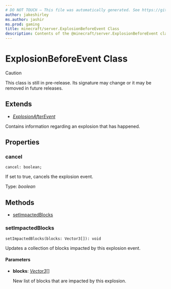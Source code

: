 ```yaml
---
# DO NOT TOUCH — This file was automatically generated. See https://github.com/mojang/minecraftapidocsgenerator to modify descriptions, examples, etc.
author: jakeshirley
ms.author: jashir
ms.prod: gaming
title: minecraft/server.ExplosionBeforeEvent Class
description: Contents of the @minecraft/server.ExplosionBeforeEvent class.
---
```

# ExplosionBeforeEvent Class

> [!CAUTION]
> This class is still in pre-release.  Its signature may change or it may be removed in future releases.

## Extends
- [*ExplosionAfterEvent*](ExplosionAfterEvent.md)

Contains information regarding an explosion that has happened.

## Properties

### **cancel**
`cancel: boolean;`

If set to true, cancels the explosion event.

Type: *boolean*

## Methods
- [setImpactedBlocks](#setimpactedblocks)

### **setImpactedBlocks**
`
setImpactedBlocks(blocks: Vector3[]): void
`

Updates a collection of blocks impacted by this explosion event.

#### **Parameters**
- **blocks**: [*Vector3*](Vector3.md)[]
  
  New list of blocks that are impacted by this explosion.
